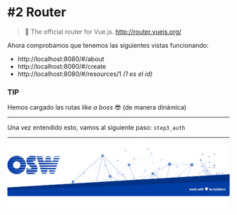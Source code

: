 # #2 Router
> 🚦 The official router for Vue.js. http://router.vuejs.org/  

Ahora comprobamos que tenemos las siguientes vistas funcionando:

- http://localhost:8080/#/about
- http://localhost:8080/#/create
- http://localhost:8080/#/resources/1 _(1 es el id)_

### TIP

Hemos cargado las rutas _like a boss_ 😎 (de manera dinámica)

---

Una vez entendido esto, vamos al siguiente paso: `step3_auth`

---  

![footer](./assets/img/footer.png)

